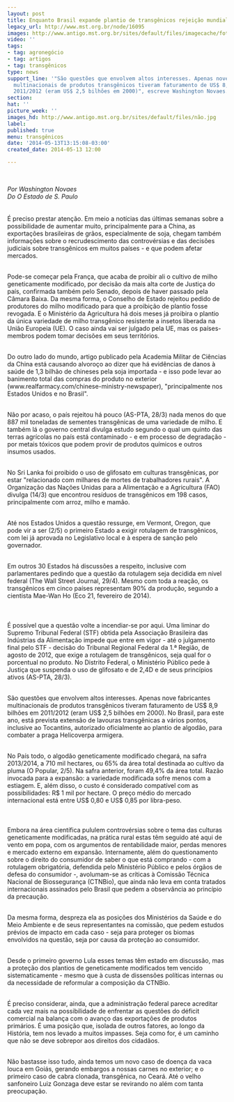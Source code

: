 ```yaml
---
layout: post
title: Enquanto Brasil expande plantio de transgênicos rejeição mundial aumenta
legacy_url: http://www.mst.org.br/node/16095
images: http://www.antigo.mst.org.br/sites/default/files/imagecache/foto_destaque/não.jpg
video: ''
tags:
- tag: agronegócio
- tag: artigos
- tag: transgênicos
type: news
support_line: '"São questões que envolvem altos interesses. Apenas nove fabricantes
  multinacionais de produtos transgênicos tiveram faturamento de US$ 8,9 bilhões em
  2011/2012 (eram US$ 2,5 bilhões em 2000)", escreve Washington Novaes.'
section: 
hat: ''
picture_week: ''
images_hd: http://www.antigo.mst.org.br/sites/default/files/não.jpg
label: 
published: true
menu: transgênicos
date: '2014-05-13T13:15:08-03:00'
created_date: 2014-05-13 12:00

---
```

<p>&nbsp;</p><p><em>Por Washington Novaes<br>Do O Estado de S. Paulo<br></em><em><br></em><br>É preciso prestar atenção. Em meio a notícias das últimas semanas sobre a possibilidade de aumentar muito, principalmente para a China, as exportações brasileiras de grãos, especialmente de soja, chegam também informações sobre o recrudescimento das controvérsias e das decisões judiciais sobre transgênicos em muitos países - e que podem afetar mercados.</p><p><br>Pode-se começar pela França, que acaba de proibir ali o cultivo de milho geneticamente modificado, por decisão da mais alta corte de Justiça do país, confirmada também pelo Senado, depois de haver passado pela Câmara Baixa. Da mesma forma, o Conselho de Estado rejeitou pedido de produtores do milho modificado para que a proibição de plantio fosse revogada. E o Ministério da Agricultura há dois meses já proibira o plantio da única variedade de milho transgênico resistente a insetos liberada na União Europeia (UE). O caso ainda vai ser julgado pela UE, mas os países-membros podem tomar decisões em seus territórios.</p><p><br>Do outro lado do mundo, artigo publicado pela Academia Militar de Ciências da China está causando alvoroço ao dizer que há evidências de danos à saúde de 1,3 bilhão de chineses pela soja importada - e isso pode levar ao banimento total das compras do produto no exterior (www.realfarmacy.com/chinese-ministry-newspaper), "principalmente nos Estados Unidos e no Brasil".</p><p><br>Não por acaso, o país rejeitou há pouco (AS-PTA, 28/3) nada menos do que 887 mil toneladas de sementes transgênicas de uma variedade de milho. E também lá o governo central divulga estudo segundo o qual um quinto das terras agrícolas no país está contaminado - e em processo de degradação - por metais tóxicos que podem provir de produtos químicos e outros insumos usados.</p><p><br>No Sri Lanka foi proibido o uso de glifosato em culturas transgênicas, por estar "relacionado com milhares de mortes de trabalhadores rurais". A Organização das Nações Unidas para a Alimentação e a Agricultura (FAO) divulga (14/3) que encontrou resíduos de transgênicos em 198 casos, principalmente com arroz, milho e mamão.</p><p><br>Até nos Estados Unidos a questão ressurge, em Vermont, Oregon, que pode vir a ser (2/5) o primeiro Estado a exigir rotulagem de transgênicos, com lei já aprovada no Legislativo local e à espera de sanção pelo governador.</p><p><br>Em outros 30 Estados há discussões a respeito, inclusive com parlamentares pedindo que a questão da rotulagem seja decidida em nível federal (The Wall Street Journal, 29/4). Mesmo com toda a reação, os transgênicos em cinco países representam 90% da produção, segundo a cientista Mae-Wan Ho (Eco 21, fevereiro de 2014).</p><p><em><img style="margin: 10px;" src="http://www.antigo.mst.org.br/sites/default/files/Trans_cultura-606x201_1.png" alt=""></em><br><br>É possível que a questão volte a incendiar-se por aqui. Uma liminar do Supremo Tribunal Federal (STF) obtida pela Associação Brasileira das Indústrias da Alimentação impede que entre em vigor - até o julgamento final pelo STF - decisão do Tribunal Regional Federal da 1.ª Região, de agosto de 2012, que exige a rotulagem de transgênicos, seja qual for o porcentual no produto. No Distrito Federal, o Ministério Público pede à Justiça que suspenda o uso de glifosato e de 2,4D e de seus princípios ativos (AS-PTA, 28/3).</p><p><br>São questões que envolvem altos interesses. Apenas nove fabricantes multinacionais de produtos transgênicos tiveram faturamento de US$ 8,9 bilhões em 2011/2012 (eram US$ 2,5 bilhões em 2000). No Brasil, para este ano, está prevista extensão de lavouras transgênicas a vários pontos, inclusive ao Tocantins, autorizado oficialmente ao plantio de algodão, para combater a praga Helicoverpa armigera.</p><p><br>No País todo, o algodão geneticamente modificado chegará, na safra 2013/2014, a 710 mil hectares, ou 65% da área total destinada ao cultivo da pluma (O Popular, 2/5). Na safra anterior, foram 49,4% da área total. Razão invocada para a expansão: a variedade modificada sofre menos com a estiagem. E, além disso, o custo é considerado compatível com as possibilidades: R$ 1 mil por hectare. O preço médio do mercado internacional está entre US$ 0,80 e US$ 0,85 por libra-peso.</p><p>&nbsp;<img style="margin: 10px;" src="http://www.antigo.mst.org.br/sites/default/files/Trans_estado-606x195_0.png" alt=""></p><p>Embora na área científica pululem controvérsias sobre o tema das culturas geneticamente modificadas, na prática rural estas têm seguido até aqui de vento em popa, com os argumentos de rentabilidade maior, perdas menores e mercado externo em expansão. Internamente, além do questionamento sobre o direito do consumidor de saber o que está comprando - com a rotulagem obrigatória, defendida pelo Ministério Público e pelos órgãos de defesa do consumidor -, avolumam-se as críticas à Comissão Técnica Nacional de Biossegurança (CTNBio), que ainda não leva em conta tratados internacionais assinados pelo Brasil que pedem a observância ao princípio da precaução.</p><p><br>Da mesma forma, despreza ela as posições dos Ministérios da Saúde e do Meio Ambiente e de seus representantes na comissão, que pedem estudos prévios de impacto em cada caso - seja para proteger os biomas envolvidos na questão, seja por causa da proteção ao consumidor.</p><p><br>Desde o primeiro governo Lula esses temas têm estado em discussão, mas a proteção dos plantios de geneticamente modificados tem vencido sistematicamente - mesmo que à custa de dissensões políticas internas ou da necessidade de reformular a composição da CTNBio.</p><p><br>É preciso considerar, ainda, que a administração federal parece acreditar cada vez mais na possibilidade de enfrentar as questões do déficit comercial na balança com o avanço das exportações de produtos primários. É uma posição que, isolada de outros fatores, ao longo da História, tem nos levado a muitos impasses. Seja como for, é um caminho que não se deve sobrepor aos direitos dos cidadãos.</p><p><br>Não bastasse isso tudo, ainda temos um novo caso de doença da vaca louca em Goiás, gerando embargos a nossas carnes no exterior; e o primeiro caso de cabra clonada, transgênica, no Ceará. Até o velho sanfoneiro Luiz Gonzaga deve estar se revirando no além com tanta preocupação.</p><p>&nbsp;</p>
